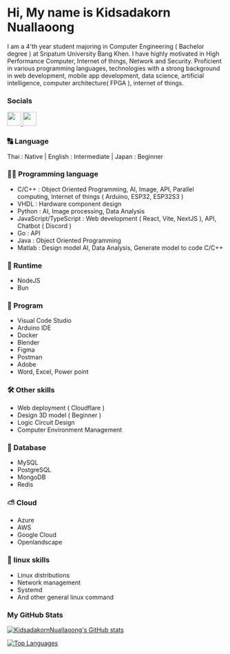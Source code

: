 # Hi, My name is Kidsadakorn Nuallaoong

  I am a 4'th year student majoring in Computer Engineering ( Bachelor degree ) at Sripatum University Bang Khen. I have highly motivated in High Performance Computer, Internet of things, Network and Security. Proficient in various programming languages, technologies with a strong background in web development, mobile app development, data science, artificial intelligence, computer architecture( FPGA ), internet of things.

### Socials

<p align="left"> <a href="https://www.github.com/KidsadakornNuallaoong" target="_blank" rel="noreferrer"> <picture> <source media="(prefers-color-scheme: dark)" srcset="https://raw.githubusercontent.com/danielcranney/readme-generator/main/public/icons/socials/github-dark.svg" /> <source media="(prefers-color-scheme: light)" srcset="https://raw.githubusercontent.com/danielcranney/readme-generator/main/public/icons/socials/github.svg" /> <img src="https://raw.githubusercontent.com/danielcranney/readme-generator/main/public/icons/socials/github.svg" width="32" height="32" /> </picture> </a> <a href="https://www.linkedin.com/in/kidsadakorn-nuallaoong-623b05270/" target="_blank" rel="noreferrer"> <picture> <source media="(prefers-color-scheme: dark)" srcset="https://raw.githubusercontent.com/danielcranney/readme-generator/main/public/icons/socials/linkedin-dark.svg" /> <source media="(prefers-color-scheme: light)" srcset="https://raw.githubusercontent.com/danielcranney/readme-generator/main/public/icons/socials/linkedin.svg" /> <img src="https://raw.githubusercontent.com/danielcranney/readme-generator/main/public/icons/socials/linkedin.svg" width="32" height="32" /> </picture> </a></p>

### 🔠 Language

Thai : Native | English : Intermediate | Japan : Beginner

### 🧑‍💻 Programming language

- C/C++ : Object Oriented Programming, AI, Image, API, Parallel computing, Internet of things ( Arduino, ESP32, ESP32S3 )
- VHDL : Hardware component design
- Python : AI, Image processing, Data Analysis
- JavaScript/TypeScript : Web development ( React, Vite, NextJS ), API, Chatbot ( Discord )
- Go : API
- Java : Object Oriented Programming
- Matlab : Design model AI, Data Analysis, Generate model to code C/C++

### 📔 Runtime
- NodeJS
- Bun

### 👾 Program

- Visual Code Studio
- Arduino IDE
- Docker
- Blender
- Figma
- Postman
- Adobe
- Word, Excel, Power point

### 🛠️ Other skills

- Web deployment ( Cloudflare )
- Design 3D model ( Beginner )
- Logic Circuit Design
- Computer Environment Management

### 💾 Database

- MySQL
- PostgreSQL
- MongoDB
- Redis

### ⛅ Cloud

- Azure
- AWS
- Google Cloud
- Openlandscape

### 🐧 linux skills

- Linux distributions
- Network management
- Systemd
- And other general linux command

### My GitHub Stats

<a href="https://github.com/KidsadakornNuallaoong"><img src="https://github-readme-stats.vercel.app/api?username=KidsadakornNuallaoong&show_icons=true&hide=&count_private=true&theme=radical&hide_border=true&show_icons=true" alt="KidsadakornNuallaoong's GitHub stats" /></a>

<a href="https://github.com/KidsadakornNuallaoong" align="left"><img src="https://github-readme-stats.vercel.app/api/top-langs/?username=KidsadakornNuallaoong&langs_count=20&theme=radical&hide_border=true&include_all_ccommits=true&count_private=true&layout=compact" alt="Top Languages" /></a>

